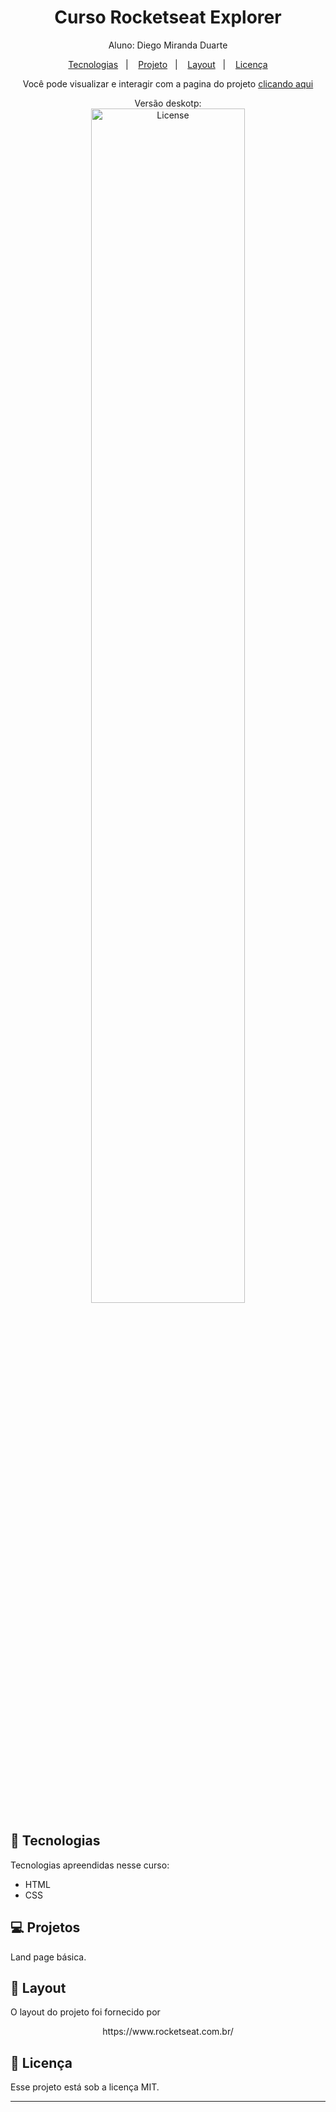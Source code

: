 <h1 align="center"> Curso Rocketseat Explorer</h1>

<p align="center">
Aluno: Diego Miranda Duarte<br>
</p>

<p align="center">
  <a href="#-tecnologias">Tecnologias</a>&nbsp;&nbsp;&nbsp;|&nbsp;&nbsp;&nbsp;
  <a href="#-projeto">Projeto</a>&nbsp;&nbsp;&nbsp;|&nbsp;&nbsp;&nbsp;
  <a href="#-layout">Layout</a>&nbsp;&nbsp;&nbsp;|&nbsp;&nbsp;&nbsp;
  <a href="#memo-licença">Licença</a>
</p>

<p align="center">
Você pode visualizar e interagir com a pagina do projeto <a href="https://codepen.io/Diego-Miranda-the-bold/pen/xxmOypr" target="_blank">clicando aqui </a>
</p>

<p align="center">
  Versão deskotp:<br>
  <img alt="License" src="https://thumbs2.imgbox.com/10/29/zlTdx8it_t.png" width="70%" display="flex" gap="5px" ><br>
</p>

## 🚀 Tecnologias

Tecnologias apreendidas nesse curso:

- HTML
- CSS

## 💻 Projetos

Land page básica.

## 🔖 Layout

O layout do projeto foi fornecido por
<p align="center">
https://www.rocketseat.com.br/
</p>

## :memo: Licença

Esse projeto está sob a licença MIT.

---
